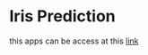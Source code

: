 # Iris Prediction
this apps can be access at this [link](https://new-iris-prediction.as.r.appspot.com)
